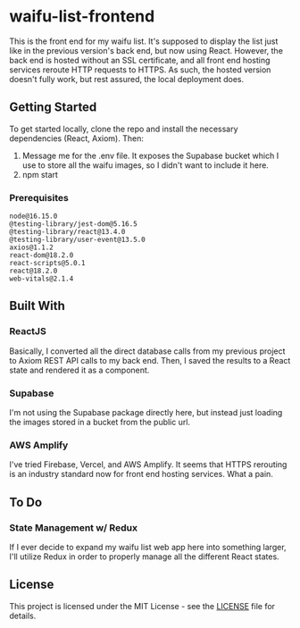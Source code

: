 # waifu-list-frontend
This is the front end for my waifu list. It's supposed to display the list just like in the previous version's back end, but now using React. However, the back end is hosted without an SSL certificate, and all front end hosting services reroute HTTP requests to HTTPS. As such, the hosted version doesn't fully work, but rest assured, the local deployment does. 

## Getting Started
To get started locally, clone the repo and install the necessary dependencies (React, Axiom). Then:
1. Message me for the .env file. It exposes the Supabase bucket which I use to store all the waifu images, so I didn't want to include it here.
2. npm start

### Prerequisites
```
node@16.15.0
@testing-library/jest-dom@5.16.5
@testing-library/react@13.4.0
@testing-library/user-event@13.5.0
axios@1.1.2
react-dom@18.2.0
react-scripts@5.0.1
react@18.2.0
web-vitals@2.1.4
```

## Built With
### ReactJS
Basically, I converted all the direct database calls from my previous project to Axiom REST API calls to my back end. Then, I saved the results to a React state and rendered it as a component. 

### Supabase
I'm not using the Supabase package directly here, but instead just loading the images stored in a bucket from the public url. 

### AWS Amplify
I've tried Firebase, Vercel, and AWS Amplify. It seems that HTTPS rerouting is an industry standard now for front end hosting services. What a pain.

## To Do
### State Management w/ Redux
If I ever decide to expand my waifu list web app here into something larger, I'll utilize Redux in order to properly manage all the different React states.

## License
This project is licensed under the MIT License - see the <a href="https://github.com/Chubbyman2/waifu-list-frontend/blob/main/LICENSE">LICENSE</a> file for details.
